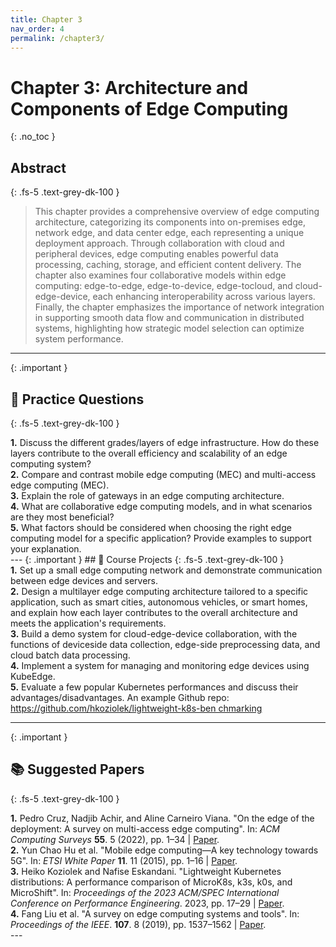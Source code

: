 ```yaml
---
title: Chapter 3
nav_order: 4
permalink: /chapter3/
---
```

<!-- 🗒️ -->
# Chapter 3: Architecture and Components of Edge Computing
{: .no_toc }

## Abstract
{: .fs-5 .text-grey-dk-100 }

> This chapter provides a comprehensive overview of edge computing architecture, categorizing its components into on-premises edge, network edge, and data center edge, each representing a unique deployment approach. Through collaboration with cloud and peripheral devices, edge computing enables powerful data processing, caching, storage, and efficient content delivery. The chapter also examines four collaborative models within edge computing: edge-to-edge, edge-to-device, edge-tocloud, and cloud-edge-device, each enhancing interoperability across various layers. Finally, the chapter emphasizes the importance of network integration in supporting smooth data flow and communication in distributed systems, highlighting how strategic model selection can optimize system performance.

---
{: .important }
## 📝 Practice Questions
{: .fs-5 .text-grey-dk-100 }

<div class="practice-question">

<div class="question">
<b>1.</b> Discuss the different grades/layers of edge infrastructure. How do these layers contribute to the overall efficiency and scalability of an edge computing system?
</div>

<div class="question">
<b>2.</b> Compare and contrast mobile edge computing (MEC) and multi-access edge computing (MEC).
</div>

<div class="question">
<b>3.</b> Explain the role of gateways in an edge computing architecture.
</div>

<div class="question">
<b>4.</b> What are collaborative edge computing models, and in what scenarios are they most
beneficial?
</div>

<div class="question">
<b>5.</b> What factors should be considered when choosing the right edge computing model for a specific application? Provide examples to support your explanation.
</div>

</div>
---
{: .important }
## 📘 Course Projects
{: .fs-5 .text-grey-dk-100 }

<div class="course-project">

<div class="project">
<b>1.</b> Set up a small edge computing network and demonstrate communication between edge devices and servers.
</div>

<div class="project">
<b>2.</b> Design a multilayer edge computing architecture tailored to a specific application, such as smart cities, autonomous vehicles, or smart homes, and explain how each layer
contributes to the overall architecture and meets the application's requirements.
</div>

<div class="project">
<b>3.</b> Build a demo system for cloud-edge-device collaboration, with the functions of deviceside data collection, edge-side preprocessing data, and cloud batch data processing.
</div>

<div class="project">
<b>4.</b> Implement a system for managing and monitoring edge devices using KubeEdge.
</div>

<div class="project">
<b>5.</b> Evaluate a few popular Kubernetes performances and discuss their advantages/disadvantages. An example Github repo: <a href="https://github.com/hkoziolek/lightweight-k8s-ben
chmarking" target="_blank">https://github.com/hkoziolek/lightweight-k8s-ben
chmarking</a>
</div>
</div>

---
{: .important }
## 📚 Suggested Papers
{: .fs-5 .text-grey-dk-100 }

<div class="practice-question">

<div class="question">
<b>1.</b> Pedro Cruz, Nadjib Achir, and Aline Carneiro Viana. "On the edge of the deployment: A survey
on multi-access edge computing". In: <i>ACM Computing Surveys </i> <b>55</b>. 5 (2022), pp. 1–34 | <a href="https://dl.acm.org/doi/10.1145/3529758">Paper</a>.
</div>

<div class="question">
<b>2.</b> Yun Chao Hu et al. "Mobile edge computing—A key technology towards 5G". In: <i>ETSI White
Paper </i><b>11</b>. 11 (2015), pp. 1–16 | <a href="https://www.etsi.org/images/files/ETSIWhitePapers/etsi_wp11_mec_a_key_technology_towards_5g.pdf">Paper</a>.
</div>

<div class="question">
<b>3.</b> Heiko Koziolek and Nafise Eskandani. "Lightweight Kubernetes distributions: A performance comparison of MicroK8s, k3s, k0s, and MicroShift". In: <i>Proceedings of the 2023 ACM/SPEC
International Conference on Performance Engineering</i>. 2023, pp. 17–29 | <a href="https://dl.acm.org/doi/10.1145/3578244.3583737">Paper</a>.
</div>

<div class="question">
<b>4.</b> Fang Liu et al. "A survey on edge computing systems and tools". In: <i>Proceedings of the IEEE</i>. <b>107</b>. 8 (2019), pp. 1537–1562 | <a href="https://ieeexplore.ieee.org/document/8746691">Paper</a>.
</div>

</div>
---